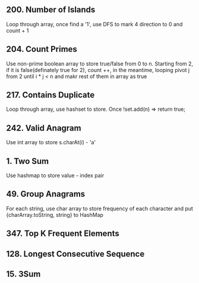 ## 200. Number of Islands
Loop through array, once find a '1', use DFS to mark 4 direction to 0 and count + 1
## 204. Count Primes
Use non-prime boolean array to store true/false from 0 to n. Starting from 2, if it is false(definately true for 2), count ++, in the meantime, looping pivot j from 2 until i * j < n and makr rest of them in array as true
## 217. Contains Duplicate
Loop through array, use hashset to store. Once !set.add(n) => return true;
## 242. Valid Anagram
Use int array to store s.charAt(i) - 'a'
## 1. Two Sum
Use hashmap to store value - index pair
## 49. Group Anagrams
For each string, use char array to store frequency of each character and put {charArray.toString, string} to HashMap
## 347. Top K Frequent Elements

## 128. Longest Consecutive Sequence
## 15. 3Sum
